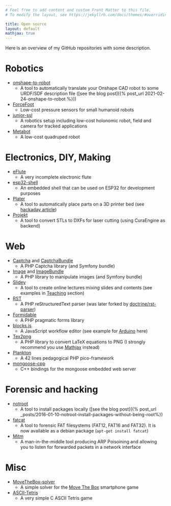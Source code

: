 ```yaml
---
# Feel free to add content and custom Front Matter to this file.
# To modify the layout, see https://jekyllrb.com/docs/themes/#overriding-theme-defaults

title: Open source
layout: default
mathjax: true
---
```


Here is an overview of my GitHub repositories with some description.

# Robotics

* [onshape-to-robot](https://github.com/rhoban/onshape-to-robot)
    * A tool to automatically translate your Onshape CAD robot to some URDF/SDF description file
    ([see the blog post]({% post_url 2021-02-24-onshape-to-robot %}))
* [ForceFoot](https://github.com/Rhoban/ForceFoot)
    * Low-cost pressure sensors for small humanoid robots
* [junior-ssl](https://github.com/rhoban/junior-ssl)
    * A robotics setup including low-cost holonomic robot, field and camera for tracked applications
* [Metabot](https://github.com/rhoban/metabot)
    * A low-cost quadruped robot

# Electronics, DIY, Making

* [eFlute](https://github.com/Gregwar/eFlute)
    * A very incomplete electronic flute
* [esp32-shell](https://github.com/Gregwar/esp32-shell)
    * An embedded shell that can be used on ESP32 for development purposes
* [Plater](https://github.com/rhoban/plater)
    * A tool to automatically place parts on a 3D printer bed (see [hackaday article](https://hackaday.com/2014/06/04/plater-makes-it-easy-to-fill-your-bed-plate/))
* [Projekt](https://github.com/Rhoban/Projekt)
    * A tool to convert STLs to DXFs for laser cutting (using CuraEngine as backend)

# Web

* [Captcha](https://github.com/Gregwar/Captcha) and [CaptchaBundle](https://github.com/Gregwar/CaptchaBundle)
    * A PHP Captcha library (and Symfony bundle)
* [Image](https://github.com/Gregwar/Image) and [ImageBundle](https://github.com/Gregwar/ImageBundle)
    * A PHP library to manipulate images (and Symfony bundle)
* [Slidey](https://github.com/Gregwar/Slidey)
    * A tool to create online lectures mixing slides and contents (see examples in [Teaching](teaching.html) section)
* [RST](https://github.com/Gregwar/RST)
    * A PHP reStructuredText parser (was later forked by [doctrine/rst-parser](https://github.com/doctrine/rst-parser))
* [Formidable](https://github.com/Gregwar/Formidable)
    * A PHP pragmatic forms library
* [blocks.js](https://github.com/Gregwar/blocks.js)
    * A JavaScript workflow editor (see example for [Arduino](https://gregwar.com/arduiflow/) here)
* [Tex2png](https://github.com/Gregwar/Tex2png)
    * A PHP library to convert LaTeX equations to PNG (I strongly recommend you use [Mathjax](https://www.mathjax.org/)
    instead)
* [Plankton](https://github.com/Gregwar/Plankton)
    * A 42 lines pedagogical PHP pico-framework
* [mongoose-cpp](https://github.com/Gregwar/mongoose-cpp)
    * C++ bindings for the mongoose embedded web server

# Forensic and hacking

* [notroot](https://github.com/Gregwar/notroot)
    * A tool to install packages locally ([see the blog post]({% post_url _posts/2016-01-10-notroot-install-packages-without-being-root%})
* [fatcat](https://github.com/Gregwar/fatcat)
    * A tool to forensic FAT filesystems (FAT12, FAT16 and FAT32). It is now available as a debian package
    (`apt-get install fatcat`)
* [Mitm](https://github.com/Gregwar/Mitm)
    * A man-in-the-middle tool producing ARP Poisoining and allowing you to listen for forwarded packets
    in a network interface

# Misc

* [MoveTheBox-solver](https://github.com/Gregwar/MoveTheBox-solver)
    * A simple solver for the [Move The Box](https://play.google.com/store/apps/details?id=ua.co.cts.sideup&hl=en&gl=US)
    smartphone game
* [ASCII-Tetris](https://github.com/Gregwar/ASCII-Tetris)
    * A very simple C ASCII Tetris game

